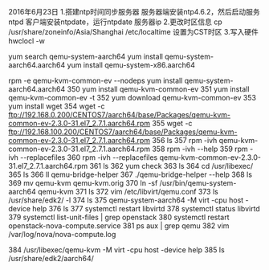 ﻿2016年6月23日
1.搭建ntp时间同步服务器
服务器端安装ntp4.6.2，然后启动服务ntpd
客户端安装ntpdate，运行ntpdate 服务器ip
2.更改时区信息
cp /usr/share/zoneinfo/Asia/Shanghai /etc/localtime
设置为CST时区
3.写入硬件
hwclocl -w



yum search qemu-system-aarch64
yum install qemu-system-aarch64.aarch64
yum install qemu-system-x86.aarch64

rpm -e qemu-kvm-common-ev --nodeps
yum install qemu-system-aarch64.aarch64
  350  yum install qemu-kvm-common-ev
  351  yum install qemu-kvm-common-ev -t
  352  yum download qemu-kvm-common-ev
  353  yum install wget
  354  wget -c ftp://192.168.0.200/CENTOS7/aarch64/base/Packages/qemu-kvm-common-ev-2.3.0-31.el7_2.7.1.aarch64.rpm
  355  wget -c ftp://192.168.100.200/CENTOS7/aarch64/base/Packages/qemu-kvm-common-ev-2.3.0-31.el7_2.7.1.aarch64.rpm
  356  ls
  357  rpm -ivh qemu-kvm-common-ev-2.3.0-31.el7_2.7.1.aarch64.rpm 
  358  rpm -ivh --help
  359  rpm -ivh --replacefiles
  360  rpm -ivh --replacefiles qemu-kvm-common-ev-2.3.0-31.el7_2.7.1.aarch64.rpm 
  361  ls
  362  yum check
  363  ls
  364  cd /usr/libexec/
  365  ls
  366  ll qemu-bridge-helper 
  367  ./qemu-bridge-helper --help
  368  ls
  369  mv qemu-kvm qemu-kvm.orig
  370  ln -sf /usr/bin/qemu-system-aarch64 qemu-kvm
  371  ls
  372  vim /etc/libvirt/qemu.conf 
  373  ls /usr/share/edk2/ -l
  374  ls
  375  qemu-system-aarch64 -M virt -cpu host -device help
  376  ls
  377  systemctl restart libvirtd
  378  systemctl status libvirtd
  379  systemctl list-unit-files | grep openstack
  380  systemctl restart openstack-nova-compute.service
  381  ps aux | grep qemu
  382  vim /var/log/nova/nova-compute.log 

  384  /usr/libexec/qemu-kvm -M virt -cpu host -device help
  385  ls /usr/share/edk2/aarch64/

